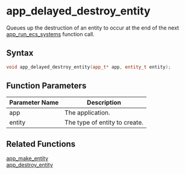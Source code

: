 # app_delayed_destroy_entity

Queues up the destruction of an entity to occur at the end of the next [app_run_ecs_systems](https://github.com/RandyGaul/cute_framework/blob/master/doc/ecs/app_run_ecs_systems.md) function call.

## Syntax

```cpp
void app_delayed_destroy_entity(app_t* app, entity_t entity);
```

## Function Parameters

Parameter Name | Description
--- | ---
app | The application.
entity | The type of entity to create.

## Related Functions

[app_make_entity](https://github.com/RandyGaul/cute_framework/blob/master/doc/ecs/app_make_entity.md)  
[app_destroy_entity](https://github.com/RandyGaul/cute_framework/blob/master/doc/ecs/app_destroy_entity.md)  
